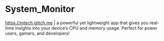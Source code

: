 # System_Monitor
https://mtech.glitch.me | a powerful yet lightweight app that gives you real-time insights into your device’s CPU and memory usage. Perfect for power users, gamers, and developers!
